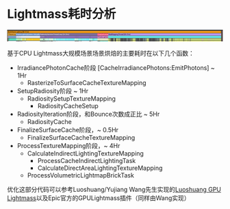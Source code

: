 # Lightmass耗时分析

![](images/lightmass_costs.png)

基于CPU Lightmass大规模场景场景烘焙的主要耗时在以下几个函数：

* IrradiancePhotonCache阶段 [CacheIrradiancePhotons:EmitPhotons] ~ 1Hr
    * RasterizeToSurfaceCacheTextureMapping
* SetupRadiosity阶段 ~ 1Hr
    * RadiositySetupTextureMapping
        * RadiosityCacheSetup
* RadiosityIteration阶段，和Bounce次数成正比 ~ 5Hr
    * RadiosityCache
* FinalizeSurfaceCache阶段，~ 0.5Hr
    * FinalizeSurfaceCacheTextureMapping
* ProcessTextureMapping阶段，~ 4Hr
    * CalculateIndirectLightingTextureMapping
        * ProcessCacheIndirectLightingTask
        * CalculateDirectAreaLightingTextureMapping
    * ProcessVolumetricLightmapBrickTask

优化这部分代码可以参考Luoshuang/Yujiang Wang先生实现的[Luoshuang GPU Lightmass][1]以及Epic官方的GPULightmass插件（同样由Wang实现）

[1]:https://github.com/AlanIWBFT/GPULightmass

